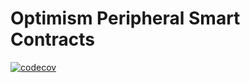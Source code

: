 # Optimism Peripheral Smart Contracts

[![codecov](https://codecov.io/gh/mantlenetworkio/mantle/branch/develop/graph/badge.svg?token=0VTG7PG7YR&flag=contracts-periphery-tests)](https://codecov.io/gh/mantlenetworkio/mantle)
